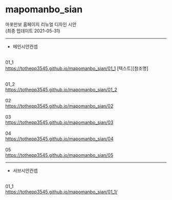 # mapomanbo_sian

<html>
  
마포만보 홈페이지 리뉴얼 디자인 시안
<br>(최종 업데이트 2021-05-31)
  ***
* 메인시안컨셉
<br>
01_1
<br>
<a href="https://tothepp3545.github.io/mapomanbo_sian/01_1" target="_blank">https://tothepp3545.github.io/mapomanbo_sian/01_1</a>
  [텍스트][참조명]
<br><br>
  
01_2
<br>
https://tothepp3545.github.io/mapomanbo_sian/01_2
<br><br>
02
<br>
https://tothepp3545.github.io/mapomanbo_sian/02
<br><br>
03
<br>
https://tothepp3545.github.io/mapomanbo_sian/03
<br><br>
04
<br>
https://tothepp3545.github.io/mapomanbo_sian/04
<br><br>
05
<br>
https://tothepp3545.github.io/mapomanbo_sian/05
***
* 서브시안컨셉
<br>
01_1
<br>
<a href="https://tothepp3545.github.io/mapomanbo_sian/01_1" target="_blank">https://tothepp3545.github.io/mapomanbo_sian/01_1/</a>
<br><br>
  
</html>
